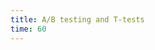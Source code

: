 ```yaml
---
title: A/B testing and T-tests
time: 60
---
```


<jupyter notebook-name="a_b_testing_and_t_tests" course-code="DSBC" />
